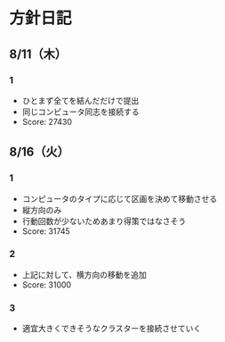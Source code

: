 # 方針日記

## 8/11（木）
### 1
- ひとまず全てを結んだだけで提出
- 同じコンピュータ同志を接続する
- Score: 27430

## 8/16（火）
### 1
- コンピュータのタイプに応じて区画を決めて移動させる
- 縦方向のみ
- 行動回数が少ないためあまり得策ではなさそう
- Score: 31745

### 2
- 上記に対して、横方向の移動を追加
- Score: 31000

### 3
- 適宜大きくできそうなクラスターを接続させていく
